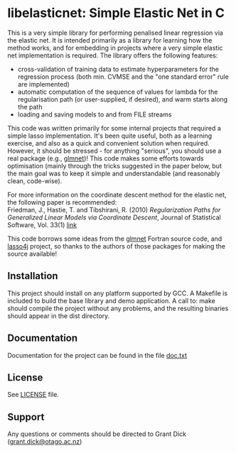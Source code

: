 libelasticnet: Simple Elastic Net in C
========================================================================

This is a very simple library for performing penalised linear
regression via the elastic net. It is intended primarily as a library
for learning how the method works, and for embedding in projects where
a very simple elastic net implementation is required. The library
offers the following features:

* cross-validation of training data to estimate hyperparameters for
  the regression process (both min. CVMSE and the "one standard error"
  rule are implemented)
* automatic computation of the sequence of values for lambda for the
  regularisation path (or user-supplied, if desired), and warm starts
  along the path
* loading and saving models to and from FILE streams

This code was written primarily for some internal projects that
required a simple lasso implementation. It's been quite useful, both
as a learning exercise, and also as a quick and convenient solution
when required. However, it should be stressed - for anything
"serious", you should use a real package (e.g.,
[glmnet](https://cran.r-project.org/web/packages/glmnet/index.html))!
This code makes some efforts towards optimisation (mainly through the
tricks suggested in the paper below, but the main goal was to keep it
simple and understandable (and reasonably clean, code-wise).

For more information on the coordinate descent method for the elastic
net, the following paper is recommended:<br />
Friedman, J., Hastie, T. and Tibshirani, R. (2010) _Regularization
Paths for Generalized Linear Models via Coordinate Descent_, Journal
of Statistical Software, Vol. 33(1)
[link](http://www.jstatsoft.org/v33/i01/)

This code borrows some ideas from the
[glmnet](https://cran.r-project.org/web/packages/glmnet/index.html)
Fortran source code, and [lasso4j](https://github.com/yasserg/lasso4j)
project, so thanks to the authors of those packages for making the
source available!

Installation
------------

This project should install on any platform supported by GCC. A
Makefile is included to build the base library and demo application. A
call to:
  make
should compile the project without any problems, and the resulting
binaries should appear in the dist directory.

Documentation
-------------

Documentation for the project can be found in the file [doc.txt](doc.txt)

License
-------

See [LICENSE](LICENSE) file.

Support
-------

Any questions or comments should be directed to Grant Dick
(grant.dick@otago.ac.nz)
